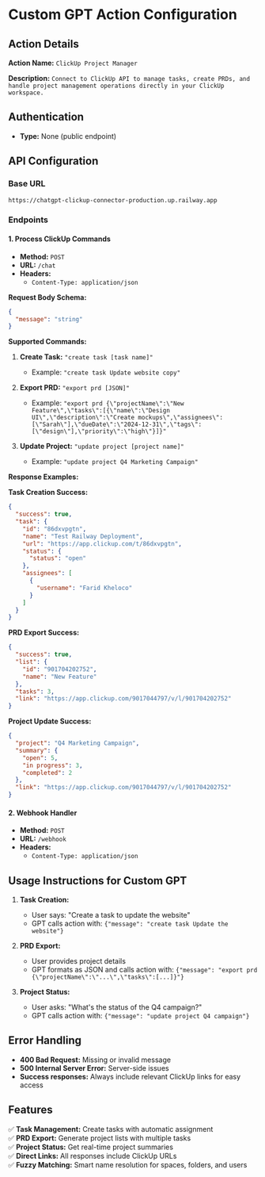 # Custom GPT Action Configuration

## Action Details

**Action Name:** `ClickUp Project Manager`

**Description:** `Connect to ClickUp API to manage tasks, create PRDs, and handle project management operations directly in your ClickUp workspace.`

## Authentication
- **Type:** None (public endpoint)

## API Configuration

### Base URL
```
https://chatgpt-clickup-connector-production.up.railway.app
```

### Endpoints

#### 1. Process ClickUp Commands
- **Method:** `POST`
- **URL:** `/chat`
- **Headers:**
  - `Content-Type: application/json`

**Request Body Schema:**
```json
{
  "message": "string"
}
```

**Supported Commands:**
1. **Create Task:** `"create task [task name]"`
   - Example: `"create task Update website copy"`

2. **Export PRD:** `"export prd [JSON]"`
   - Example: `"export prd {\"projectName\":\"New Feature\",\"tasks\":[{\"name\":\"Design UI\",\"description\":\"Create mockups\",\"assignees\":[\"Sarah\"],\"dueDate\":\"2024-12-31\",\"tags\":[\"design\"],\"priority\":\"high\"}]}"`

3. **Update Project:** `"update project [project name]"`
   - Example: `"update project Q4 Marketing Campaign"`

**Response Examples:**

**Task Creation Success:**
```json
{
  "success": true,
  "task": {
    "id": "86dxvpgtn",
    "name": "Test Railway Deployment",
    "url": "https://app.clickup.com/t/86dxvpgtn",
    "status": {
      "status": "open"
    },
    "assignees": [
      {
        "username": "Farid Kheloco"
      }
    ]
  }
}
```

**PRD Export Success:**
```json
{
  "success": true,
  "list": {
    "id": "901704202752",
    "name": "New Feature"
  },
  "tasks": 3,
  "link": "https://app.clickup.com/9017044797/v/l/901704202752"
}
```

**Project Update Success:**
```json
{
  "project": "Q4 Marketing Campaign",
  "summary": {
    "open": 5,
    "in progress": 3,
    "completed": 2
  },
  "link": "https://app.clickup.com/9017044797/v/l/901704202752"
}
```

#### 2. Webhook Handler
- **Method:** `POST`
- **URL:** `/webhook`
- **Headers:**
  - `Content-Type: application/json`

## Usage Instructions for Custom GPT

1. **Task Creation:**
   - User says: "Create a task to update the website"
   - GPT calls action with: `{"message": "create task Update the website"}`

2. **PRD Export:**
   - User provides project details
   - GPT formats as JSON and calls action with: `{"message": "export prd {\"projectName\":\"...\",\"tasks\":[...]}"}`

3. **Project Status:**
   - User asks: "What's the status of the Q4 campaign?"
   - GPT calls action with: `{"message": "update project Q4 campaign"}`

## Error Handling

- **400 Bad Request:** Missing or invalid message
- **500 Internal Server Error:** Server-side issues
- **Success responses:** Always include relevant ClickUp links for easy access

## Features

✅ **Task Management:** Create tasks with automatic assignment  
✅ **PRD Export:** Generate project lists with multiple tasks  
✅ **Project Status:** Get real-time project summaries  
✅ **Direct Links:** All responses include ClickUp URLs  
✅ **Fuzzy Matching:** Smart name resolution for spaces, folders, and users  

